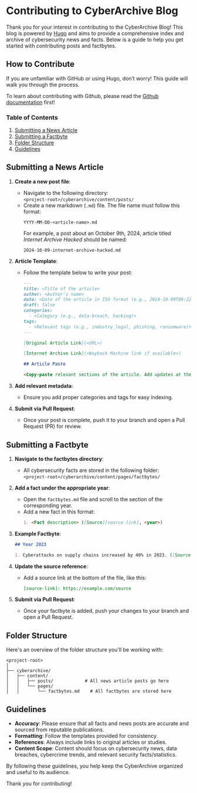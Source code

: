 # Contributing to CyberArchive Blog

Thank you for your interest in contributing to the CyberArchive Blog! This blog is powered by [Hugo](https://gohugo.io/) and aims to provide a comprehensive index and archive of cybersecurity news and facts. Below is a guide to help you get started with contributing posts and factbytes.

## How to Contribute

If you are unfamiliar with GitHub or using Hugo, don’t worry! This guide will walk you through the process.

To learn about contributing with Github, please read the [Github documentation](https://docs.github.com/en/get-started/exploring-projects-on-github/contributing-to-a-project) first!

### Table of Contents

1. [Submitting a News Article](#submitting-a-news-article)
2. [Submitting a Factbyte](#submitting-a-factbyte)
3. [Folder Structure](#folder-structure)
4. [Guidelines](#guidelines)

## Submitting a News Article

1. **Create a new post file**:
   - Navigate to the following directory:  
     `<project-root>/cyberarchive/content/posts/`
   - Create a new markdown (`.md`) file. The file name must follow this format:
     ```
     YYYY-MM-DD-<article-name>.md
     ```
     For example, a post about an October 9th, 2024, article titled *Internet Archive Hacked* should be named:
     ```
     2024-10-09-internet-archive-hacked.md
     ```

2. **Article Template**:
   - Follow the template below to write your post:

     ```markdown
     ---
     title: <Title of the article>
     author: <Author's name>
     date: <Date of the article in ISO format (e.g., 2024-10-09T06:22:00+00:00)>
     draft: false
     categories:
       - <Category (e.g., data-breach, hacking)>
     tags:
       - <Relevant tags (e.g., industry_legal, phishing, ransomware)>
     ---

     [Original Article Link](<URL>)

     [Internet Archive Link](<Wayback Machine link if available>)

     ## Article Paste

     <Copy-paste relevant sections of the article. Add updates at the end if applicable.>
     ```

3. **Add relevant metadata**:
   - Ensure you add proper categories and tags for easy indexing.

4. **Submit via Pull Request**:
   - Once your post is complete, push it to your branch and open a Pull Request (PR) for review.

## Submitting a Factbyte

1. **Navigate to the factbytes directory**:
   - All cybersecurity facts are stored in the following folder:  
     `<project-root>/cyberarchive/content/pages/factbytes/`

2. **Add a fact under the appropriate year**:
   - Open the `factbytes.md` file and scroll to the section of the corresponding year.
   - Add a new fact in this format:
     ```markdown
     1. <Fact description> ([Source][source-link], <year>)
     ```

3. **Example Factbyte**:
   ```markdown
   ## Year 2023

   1. Cyberattacks on supply chains increased by 40% in 2023. ([Source][source-link], 2023)
   ```

4. **Update the source reference**:
   - Add a source link at the bottom of the file, like this:
     ```markdown
     [source-link]: https://example.com/source
     ```

5. **Submit via Pull Request**:
   - Once your factbyte is added, push your changes to your branch and open a Pull Request.

## Folder Structure

Here's an overview of the folder structure you'll be working with:

```
<project-root>
│
├── cyberarchive/
│   ├── content/
│   │   ├── posts/            # All news article posts go here
│   │   └── pages/
│   │       └── factbytes.md    # All factbytes are stored here
```

## Guidelines

- **Accuracy**: Please ensure that all facts and news posts are accurate and sourced from reputable publications.
- **Formatting**: Follow the templates provided for consistency.
- **References**: Always include links to original articles or studies.
- **Content Scope**: Content should focus on cybersecurity news, data breaches, cybercrime trends, and relevant security facts/statistics.

By following these guidelines, you help keep the CyberArchive organized and useful to its audience.

Thank you for contributing!